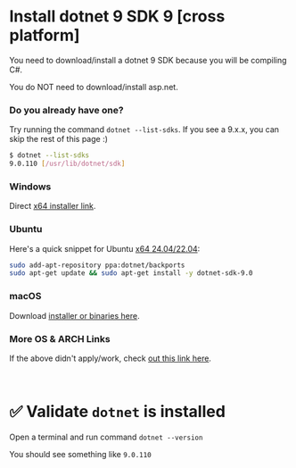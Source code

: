 # Install dotnet 9 SDK 9 [cross platform]
You need to download/install a dotnet 9 SDK because you will be compiling C#.

You do NOT need to download/install asp.net.

### Do you already have one?
Try running the command `dotnet --list-sdks`. If you see a 9.x.x, you can skip the rest of this page :)

```bash
$ dotnet --list-sdks
9.0.110 [/usr/lib/dotnet/sdk]
```

### Windows
Direct [x64 installer link](https://dotnet.microsoft.com/en-us/download/dotnet/thank-you/sdk-9.0.305-windows-x64-installer).

### Ubuntu
Here's a quick snippet for Ubuntu [x64 24.04/22.04](https://learn.microsoft.com/en-us/dotnet/core/install/linux-ubuntu-install?tabs=dotnet9&pivots=os-linux-ubuntu-2404):
```bash
sudo add-apt-repository ppa:dotnet/backports
sudo apt-get update && sudo apt-get install -y dotnet-sdk-9.0
```

### macOS
Download [installer or binaries here](https://dotnet.microsoft.com/en-us/download/dotnet/9.0).

### More OS & ARCH Links
If the above didn't apply/work, check [out this link here](https://dotnet.microsoft.com/en-us/download/dotnet/9.0).

<br>

# ✅ Validate `dotnet` is installed
Open a terminal and run command `dotnet --version`

You should see something like `9.0.110`
